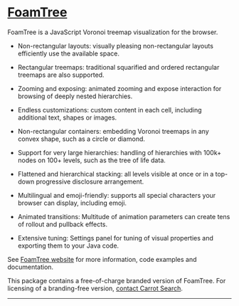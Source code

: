 # [FoamTree](https://carrotsearch.com/foamtree/)

FoamTree is a JavaScript Voronoi treemap visualization for the browser.

* Non-rectangular layouts: visually pleasing non-rectangular layouts efficiently use the available space.

* Rectangular treemaps: traditional squarified and ordered rectangular treemaps are also supported.

* Zooming and exposing: animated zooming and expose interaction for browsing of deeply nested hierarchies.

* Endless customizations: custom content in each cell, including additional text, shapes or images.

* Non-rectangular containers: embedding Voronoi treemaps in any convex shape, such as a circle or diamond.

* Support for very large hierarchies: handling of hierarchies with 100k+ nodes on 100+ levels, such as the tree of life data.

* Flattened and hierarchical stacking: all levels visible at once or in a top-down progressive disclosure arrangement.

* Multilingual and emoji-friendly: supports all special characters your browser can display, including emoji.

* Animated transitions: Multitude of animation parameters can create tens of rollout and pullback effects.

* Extensive tuning: Settings panel for tuning of visual properties and exporting them to your Java code.


See [FoamTree website](https://carrotsearch.com/foamtree/) for more information, code examples and documentation.

This package contains a free-of-charge branded version of FoamTree. For licensing of a branding-free
version, [contact Carrot Search](https://carrotsearch.com/contact).

---